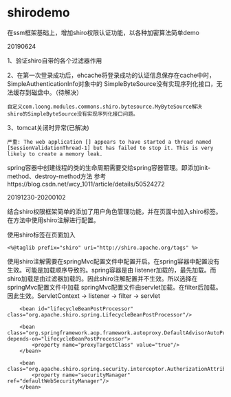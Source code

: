 # shirodemo
在ssm框架基础上，增加shiro权限认证功能，以各种加密算法简单demo


20190624

1、验证shiro自带的各个过滤器作用

2、在第一次登录成功后，ehcache将登录成功的认证信息保存在cache中时，SimpleAuthenticationInfo对象中的
SimpleByteSource没有实现序列化接口，无法缓存到磁盘中。（待解决）   
    
    自定义com.loong.modules.commons.shiro.bytesource.MyByteSource解决
    shiro的SimpleByteSource没有实现序列化接口问题。
3、tomcat关闭时异常(已解决)
    
    严重: The web application [] appears to have started a thread named [SessionValidationThread-1] but has failed to stop it. This is very likely to create a memory leak.

spring容器中创建线程的类的生命周期需要交给spring容器管理。即添加init-method、destroy-method方法
参考https://blog.csdn.net/wcy_1011/article/details/50524272

20191230-20200102

结合shiro权限框架简单的添加了用户角色管理功能，并在页面中加入shiro标签。在方法中使用shiro注解进行配置。

使用shiro标签在页面加入

    <%@taglib prefix="shiro" uri="http://shiro.apache.org/tags" %>

使用shiro注解需要在springMvc配置文件中配置开启。在spring容器中配置没有生效。可能是加载顺序导致的。spring容器是由
listener加载的，最先加载。而shiro加载是由过滤器加载的。因此shiro注解配置并不生效。所以选择在springMvc配置文件中加载
springMvc配置文件由servlet加载。在filter后加载。因此生效。ServletContext -> listener -> filter -> servlet

        <bean id="lifecycleBeanPostProcessor" class="org.apache.shiro.spring.LifecycleBeanPostProcessor"/>

        <bean class="org.springframework.aop.framework.autoproxy.DefaultAdvisorAutoProxyCreator" depends-on="lifecycleBeanPostProcessor">
            <property name="proxyTargetClass" value="true"/>
        </bean>

        <bean class="org.apache.shiro.spring.security.interceptor.AuthorizationAttributeSourceAdvisor">
            <property name="securityManager" ref="defaultWebSecurityManager"/>
        </bean>
